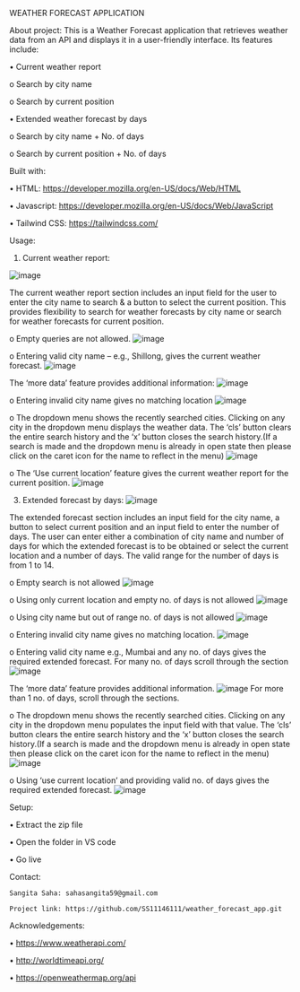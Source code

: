 WEATHER FORECAST APPLICATION

About project:
This is a Weather Forecast application that retrieves weather data from an API and displays it in a user-friendly interface. Its features include:

•	Current weather report

o		Search by city name

o		Search by current position

•	Extended weather forecast by days

o		Search by city name + No. of days

o		Search by current position + No. of days


Built with:

•	HTML: https://developer.mozilla.org/en-US/docs/Web/HTML

•	Javascript: https://developer.mozilla.org/en-US/docs/Web/JavaScript

•	Tailwind CSS: https://tailwindcss.com/

Usage:
1.	Current weather report:
   
![image](https://github.com/SS11146111/weather_forecast_app/assets/71815480/6a21c659-b673-47e6-9bfd-1f80b998ab45)

The current weather report section includes an input field for the user to enter the city name to search & a button to select the current position. This provides flexibility to search for weather forecasts by city name or search for weather forecasts for current position.

o	Empty queries are not allowed.
![image](https://github.com/SS11146111/weather_forecast_app/assets/71815480/37b0db8c-b92d-42c3-bd06-5978f8813d78)

o	Entering valid city name – e.g., Shillong, gives the current weather forecast.
![image](https://github.com/SS11146111/weather_forecast_app/assets/71815480/6653fbeb-a6aa-4bf2-92b2-8a23388019c2)

The ‘more data’ feature provides additional information:
![image](https://github.com/SS11146111/weather_forecast_app/assets/71815480/943bc306-447c-4501-8109-d4081da8c838)

o	Entering invalid city name gives no matching location
![image](https://github.com/SS11146111/weather_forecast_app/assets/71815480/a4baf751-15a1-4706-91f6-da022ba1dace)

o	The dropdown menu shows the recently searched cities. Clicking on any city in the dropdown menu displays the weather data. The ‘cls’ button clears the entire search history and the ‘x’ button closes the search history.(If a search is made and the dropdown menu is already in open state then please click on the caret icon for the name to reflect in the menu)
![image](https://github.com/SS11146111/weather_forecast_app/assets/71815480/d7e25dbd-73a9-434c-8d2b-711fb0d44ecb)

o	The ‘Use current location’ feature gives the current weather report for the current position.
![image](https://github.com/SS11146111/weather_forecast_app/assets/71815480/c9232a53-765c-48b4-bbcb-c5579b87afe7)

3.	Extended forecast by days:
![image](https://github.com/SS11146111/weather_forecast_app/assets/71815480/95a6d6ce-286b-4957-abda-f75c49b435a0)

The extended forecast section includes an input field for the city name, a button to select current position and an input field to enter the number of days. The user can enter either a combination of city name and number of days for which the extended forecast is to be obtained or select the current location and a number of days. The valid range for the number of days is from 1 to 14.

o	Empty search is not allowed
![image](https://github.com/SS11146111/weather_forecast_app/assets/71815480/51334c06-d462-4fa4-9e84-175088649fc3)

o	Using only current location and empty no. of days is not allowed
![image](https://github.com/SS11146111/weather_forecast_app/assets/71815480/c9af88ab-54cd-41fe-a4f1-5d4e21ca4f4d)

o	Using city name but out of range no. of days is not allowed
![image](https://github.com/SS11146111/weather_forecast_app/assets/71815480/59b252f9-078f-4c54-8060-0086d6bb56c6)

o	Entering invalid city name gives no matching location.
![image](https://github.com/SS11146111/weather_forecast_app/assets/71815480/88207204-8d0a-44df-813b-4ba0f8f9ad79)

o	Entering valid city name e.g., Mumbai and any no. of days gives the required extended forecast. For many no. of days scroll through the section
![image](https://github.com/SS11146111/weather_forecast_app/assets/71815480/e430bd29-57a3-41db-a750-0ebcf20bcdfe)

The ‘more data’ feature provides additional information.
![image](https://github.com/SS11146111/weather_forecast_app/assets/71815480/40c05ef9-d330-4234-9ce0-a1dea8e3188b)
For more than 1 no. of days, scroll through the sections.

o	The dropdown menu shows the recently searched cities. Clicking on any city in the dropdown menu populates the input field with that value. The ‘cls’ button clears the entire search history and the ‘x’ button closes the search history.(If a search is made and the dropdown menu is already in open state then please click on the caret icon for the name to reflect in the menu)
![image](https://github.com/SS11146111/weather_forecast_app/assets/71815480/b7d1d93f-fde3-4d77-9135-f733122c4ba7)

o	Using ‘use current location’ and providing valid no. of days gives the required extended forecast.
![image](https://github.com/SS11146111/weather_forecast_app/assets/71815480/804f21a6-fc44-481d-9131-f3d7a4d6eb1c)

Setup:

•	Extract the zip file

•	Open the folder in VS code

•	Go live

Contact:

	Sangita Saha: sahasangita59@gmail.com
 
	Project link: https://github.com/SS11146111/weather_forecast_app.git
 

Acknowledgements:

•	https://www.weatherapi.com/

•	http://worldtimeapi.org/

•	https://openweathermap.org/api










